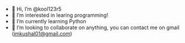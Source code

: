 - 👋 Hi, I’m @kool123r5
- 👀 I’m interested in learing programming!
- 🌱 I’m currently learning Python
- 💞️ I’m looking to collaborate on anything, you can contact me on gmail (imkushal01@gmail.com)

<!---
kool123r5/kool123r5 is a ✨ special ✨ repository because its `README.md` (this file) appears on your GitHub profile.
You can click the Preview link to take a look at your changes.
--->
